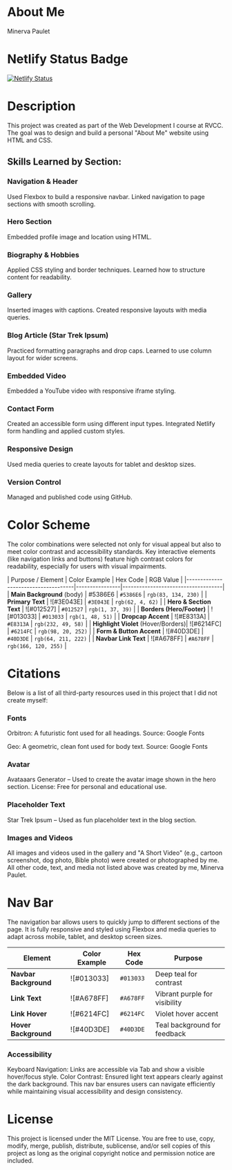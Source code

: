 # About Me
Minerva Paulet

# Netlify Status Badge
[![Netlify Status](https://api.netlify.com/api/v1/badges/e8be1fbe-8a4a-4b1a-9621-97e9ca34fae8/deploy-status)](https://app.netlify.com/projects/about-me-minervapaulet/deploys)

# Description
This project was created as part of the Web Development I course at RVCC. The goal was to design and build a personal "About Me" website using HTML and CSS.

## Skills Learned by Section:
### Navigation & Header
Used Flexbox to build a responsive navbar.
Linked navigation to page sections with smooth scrolling.

### Hero Section
Embedded profile image and location using HTML.

### Biography & Hobbies
Applied CSS styling and border techniques.
Learned how to structure content for readability.

### Gallery
Inserted images with captions.
Created responsive layouts with media queries.

### Blog Article (Star Trek Ipsum)
Practiced formatting paragraphs and drop caps.
Learned to use column layout for wider screens.

### Embedded Video
Embedded a YouTube video with responsive iframe styling.

### Contact Form
Created an accessible form using different input types.
Integrated Netlify form handling and applied custom styles.

### Responsive Design
Used media queries to create layouts for tablet and desktop sizes.

### Version Control
Managed and published code using GitHub.

# Color Scheme
The color combinations were selected not only for visual appeal but also to meet color contrast and accessibility standards. Key interactive elements (like navigation links and buttons) feature high contrast colors for readability, especially for users with visual impairments.

| Purpose / Element                    | Color Example | Hex Code   | RGB Value             |
|-------------------------------------|----------------|------------------------------------|
| **Main Background** (body)          | #5386E6      | `#5386E6` | `rgb(83, 134, 230)`  |
| **Primary Text**                    | ![#3E043E]     | `#3E043E` | `rgb(62, 4, 62)`     |
| **Hero & Section Text**             | ![#012527]     | `#012527` | `rgb(1, 37, 39)`     |
| **Borders (Hero/Footer)**           | ![#013033]     | `#013033` | `rgb(1, 48, 51)`     |
| **Dropcap Accent**                  | ![#E8313A]     | `#E8313A` | `rgb(232, 49, 58)`   |
| **Highlight Violet** (Hover/Borders)| ![#6214FC]     | `#6214FC` | `rgb(98, 20, 252)`   |
| **Form & Button Accent**            | ![#40D3DE]     | `#40D3DE` | `rgb(64, 211, 222)`  |
| **Navbar Link Text**                | ![#A678FF]     | `#A678FF` | `rgb(166, 120, 255)` |


# Citations
Below is a list of all third-party resources used in this project that I did not create myself:

### Fonts
Orbitron: A futuristic font used for all headings.
Source: Google Fonts

Geo: A geometric, clean font used for body text.
Source: Google Fonts

### Avatar
Avataaars Generator – Used to create the avatar image shown in the hero section.
License: Free for personal and educational use.

### Placeholder Text
Star Trek Ipsum – Used as fun placeholder text in the blog section.

### Images and Videos
All images and videos used in the gallery and "A Short Video" (e.g., cartoon screenshot, dog photo, Bible photo) were created or photographed by me.
All other code, text, and media not listed above was created by me, Minerva Paulet.

# Nav Bar
The navigation bar allows users to quickly jump to different sections of the page. It is fully responsive and styled using Flexbox and media queries to adapt across mobile, tablet, and desktop screen sizes.


| Element               | Color Example  | Hex Code  | Purpose                       |
| --------------------- | ---------------| --------- | ----------------------------- |
| **Navbar Background** | ![#013033]     | `#013033` | Deep teal for contrast        |
| **Link Text**         | ![#A678FF]     | `#A678FF` | Vibrant purple for visibility |
| **Link Hover**        | ![#6214FC]     | `#6214FC` | Violet hover accent           |
| **Hover Background**  | ![#40D3DE]     | `#40D3DE` | Teal background for feedback  |


### Accessibility
Keyboard Navigation: Links are accessible via Tab and show a visible hover/focus style.
Color Contrast: Ensured light text appears clearly against the dark background.
This nav bar ensures users can navigate efficiently while maintaining visual accessibility and design consistency.

# License
This project is licensed under the MIT License. You are free to use, copy, modify, merge, publish, distribute, sublicense, and/or sell copies of this project as long as the original copyright notice and permission notice are included.






